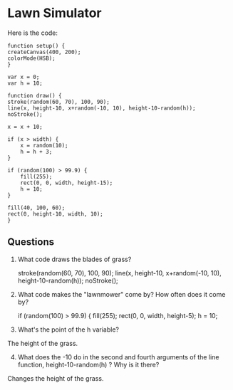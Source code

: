 # Lawn Simulator

Here is the code:

    function setup() {
    createCanvas(400, 200);
    colorMode(HSB);
    }

    var x = 0;
    var h = 10;

    function draw() {
    stroke(random(60, 70), 100, 90);
    line(x, height-10, x+random(-10, 10), height-10-random(h));
    noStroke();

    x = x + 10;

    if (x > width) {
        x = random(10);
        h = h + 3;
    }

    if (random(100) > 99.9) {
        fill(255);
        rect(0, 0, width, height-15);
        h = 10;
    }

    fill(40, 100, 60);
    rect(0, height-10, width, 10);
    }

## Questions

1. What code draws the blades of grass?

    stroke(random(60, 70), 100, 90);
    line(x, height-10, x+random(-10, 10), height-10-random(h));
    noStroke();

2. What code makes the "lawnmower" come by? How often does it come by?

    if (random(100) > 99.9) {
        fill(255);
        rect(0, 0, width, height-5);
        h = 10;

3. What's the point of the h variable?

The height of the grass.

4. What does the -10 do in the second and fourth arguments of the line function, height-10-random(h) ? Why is it there?

Changes the height of the grass.